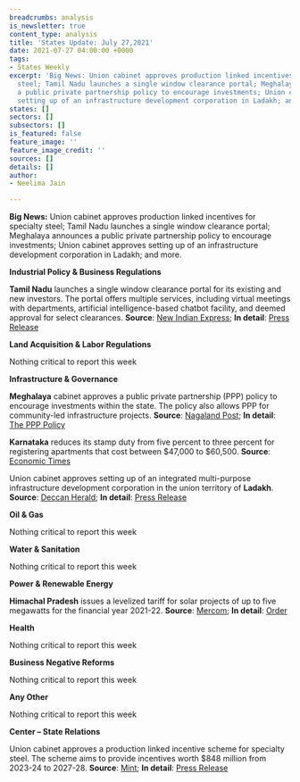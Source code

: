 ```yaml
---
breadcrumbs: analysis
is_newsletter: true
content_type: analysis
title: 'States Update: July 27,2021'
date: 2021-07-27 04:00:00 +0000
tags:
- States Weekly
excerpt: 'Big News: Union cabinet approves production linked incentives for specialty
  steel; Tamil Nadu launches a single window clearance portal; Meghalaya announces
  a public private partnership policy to encourage investments; Union cabinet approves
  setting up of an infrastructure development corporation in Ladakh; and more.'
states: []
sectors: []
subsectors: []
is_featured: false
feature_image: ''
feature_image_credit: ''
sources: []
details: []
author:
- Neelima Jain

---
```

**Big News:** Union cabinet approves production linked incentives for specialty steel; Tamil Nadu launches a single window clearance portal; Meghalaya announces a public private partnership policy to encourage investments; Union cabinet approves setting up of an infrastructure development corporation in Ladakh; and more.

**Industrial Policy & Business Regulations**

**Tamil Nadu** launches a single window clearance portal for its existing and new investors. The portal offers multiple services, including virtual meetings with departments, artificial intelligence-based chatbot facility, and deemed approval for select clearances. **Source**: [New Indian Express](https://www.newindianexpress.com/states/tamil-nadu/2021/jul/21/single-window-portal-20-will-openfresh-wave-of-investments-in-tn-2333091.html); **In detail**: [Press Release](https://cms.tn.gov.in/sites/default/files/press_release/pr200721_e_468.pdf)

**Land Acquisition & Labor Regulations**

Nothing critical to report this week

**Infrastructure & Governance**

**Meghalaya** cabinet approves a public private partnership (PPP) policy to encourage investments within the state. The policy also allows PPP for community-led infrastructure projects. **Source**: [Nagaland Post](https://www.nagalandpost.com/m-laya-cabinet-nod-to-ppp-policy/236679.html); **In detail**: [The PPP Policy](https://meghalaya.gov.in/sites/default/files/press_release/PPP_Policy_July_2021.pdf)

**Karnataka** reduces its stamp duty from five percent to three percent for registering apartments that cost between $47,000 to $60,500. **Source**: [Economic Times](https://realty.economictimes.indiatimes.com/news/residential/karnataka-cuts-stamp-duty-to-3-on-apartments-below-rs-45-lakh/84667089)

Union cabinet approves setting up of an integrated multi-purpose infrastructure development corporation in the union territory of **Ladakh**. **Source**: [Deccan Herald](https://www.deccanherald.com/national/union-cabinet-approves-setting-up-of-integrated-multi-purpose-infra-development-corp-for-ladakh-1011738.html); **In detail**: [Press Release](https://pib.gov.in/PressReleasePage.aspx?PRID=1737736)

**Oil & Gas**

Nothing critical to report this week

**Water & Sanitation**

Nothing critical to report this week

**Power & Renewable Energy**

**Himachal Pradesh** issues a levelized tariff for solar projects of up to five megawatts for the financial year 2021-22. **Source**: [Mercom](https://mercomindia.com/himachal-pradesh-reduces-levelized-tariffs/); **In detail**: [Order](http://hperc.org/File/fordersolar21-22.pdf)

**Health**

Nothing critical to report this week

**Business Negative Reforms**

Nothing critical to report this week

**Any Other**

Nothing critical to report this week

**Center – State Relations**

Union cabinet approves a production linked incentive scheme for specialty steel. The scheme aims to provide incentives worth $848 million from 2023-24 to 2027-28. **Source**: [Mint](https://www.livemint.com/news/india/cabinet-approves-pli-scheme-for-specialty-steel-11626947200306.html); **In detail**: [Press Release](https://pib.gov.in/PressReleasePage.aspx?PRID=1737722)
